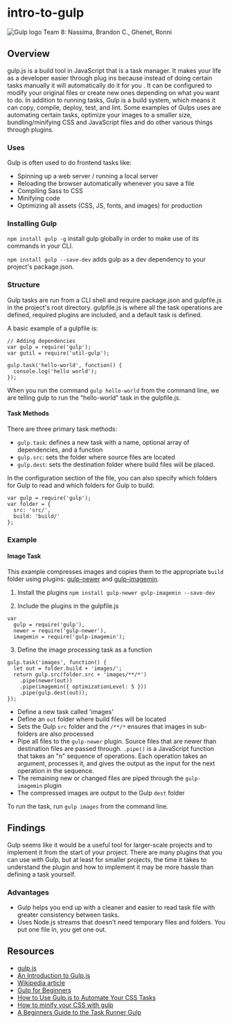 # intro-to-gulp
<img src="https://raw.githubusercontent.com/gulpjs/artwork/master/gulp-2x.png" alt="Gulp logo">
Team 8: Nassima, Brandon C., Ghenet, Ronni

## Overview
gulp.js is a build tool in JavaScript that is a task manager. It makes your life as a developer easier through plug ins because instead of doing certain tasks manually it will automatically do it for you .  It can be configured to modify your original files or create new ones depending on what you want to do.  In addition to running tasks, Gulp is a build system, which means it can copy, compile, deploy, test, and lint. Some examples of Gulps uses are automating certain tasks, optimize your images to a smaller size, bundling/minifying CSS and JavaScript files and do other various things through plugins.

### Uses
Gulp is often used to do frontend tasks like:
- Spinning up a web server / running a local server
- Reloading the browser automatically whenever you save a file
- Compiling Sass to CSS
- Minifying code
- Optimizing all assets (CSS, JS, fonts, and images) for production

### Installing Gulp
``` npm install gulp -g ``` install gulp globally in order to make use of its commands in your CLI.

``` npm install gulp --save-dev ``` adds gulp as a dev dependency to your project's package.json.

### Structure
Gulp tasks are run from a CLI shell and require package.json and gulpfile.js in the project's root directory.  gulpfile.js is where all the task operations are defined, required plugins are included, and a default task is defined.

A basic example of a gulpfile is:
```
// Adding dependencies
var gulp = require('gulp');
var gutil = require('util-gulp');

gulp.task('hello-world', function() {
  console.log('hello world');
});
```

When you run the command ``` gulp hello-world ``` from the command line, we are telling gulp to run the "hello-world" task in the gulpfile.js.


#### Task Methods
There are three primary task methods:
- ```gulp.task```: defines a new task with a name, optional array of dependencies, and a function
- ```gulp.src```: sets the folder where source files are located
- ```gulp.dest```: sets the destination folder where build files will be placed.

In the configuration section of the file, you can also specify which folders for Gulp to read and which folders for Gulp to build:
```
var gulp = require('gulp');
var folder = {
  src: 'src/',
  build: 'build/'
};
```

### Example
#### Image Task
This example compresses images and copies them to the appropriate ```build``` folder using plugins: [gulp-newer](https://www.npmjs.com/package/gulp-newer) and [gulp-imagemin](https://www.npmjs.com/package/gulp-imagemin).

1. Install the plugins
``` npm install gulp-newer gulp-imagemin --save-dev ```

2. Include the plugins in the gulpfile.js
```
var
  gulp = require('gulp'),
  newer = require('gulp-newer'),
  imagemin = require('gulp-imagemin');
```

3. Define the image processing task as a function
```
gulp.task('images', function() {
  let out = folder.build + 'images/';
  return gulp.src(folder.src + 'images/**/*')
    .pipe(newer(out))
    .pipe(imagemin({ optimizationLevel: 5 }))
    .pipe(gulp.dest(out));
});
```
- Define a new task called 'images'
- Define an ```out``` folder where build files will be located
- Sets the Gulp ```src``` folder and the ```/**/*``` ensures that images in sub-folders are also processed
- Pipe all files to the ```gulp-newer``` plugin.  Source files that are newer than destination files are passed through.  ```.pipe()``` is a JavaScript function that takes an "n" sequence of operations.  Each operation takes an argument, processes it, and gives the output as the input for the next operation in the sequence.
- The remaining new or changed files are piped through the ```gulp-imagemin``` plugin
- The compressed images are output to the Gulp ```dest``` folder

To run the task, run ```gulp images``` from the command line.


## Findings
Gulp seems like it would be a useful tool for larger-scale projects and to implement it from the start of your project.  There are many plugins that you can use with Gulp, but at least for smaller projects, the time it takes to understand the plugin and how to implement it may be more hassle than defining a task yourself.

### Advantages
- Gulp helps you end up with a cleaner and easier to read task file with greater consistency between tasks.
- Uses Node.js streams that doesn't need temporary files and folders.  You put one file in, you get one out.

## Resources
- [gulp.js](https://gulpjs.com/)
- [An Introduction to Gulp.js](https://www.sitepoint.com/introduction-gulp-js/)
- [Wikipedia article](https://en.wikipedia.org/wiki/Gulp.js)
- [Gulp for Beginners](https://css-tricks.com/gulp-for-beginners/)
- [How to Use Gulp.js to Automate Your CSS Tasks](https://www.sitepoint.com/automate-css-tasks-gulp/)
- [How to minify your CSS with gulp](https://medium.freecodecamp.org/how-to-minify-your-css-with-gulp-6ff3f4a896b5)
- [A Beginners Guide to the Task Runner Gulp](https://andy-carter.com/blog/a-beginners-guide-to-the-task-runner-gulp)


